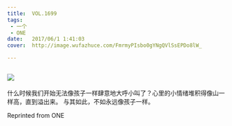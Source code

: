 ```yaml
---
title:	VOL.1699
tags:
 - 一个
 - ONE
date:	2017/06/1 1:41:03
cover:	http://image.wufazhuce.com/FmrmyPIsbo0gYNgQVlSsEPDo8lW_

---
```

![](http://image.wufazhuce.com/FmrmyPIsbo0gYNgQVlSsEPDo8lW_)
---

什么时候我们开始无法像孩子一样肆意地大呼小叫了？心里的小情绪堆积得像山一样高，直到溢出来。 与其如此，不如永远像孩子一样。
 
Reprinted from ONE
